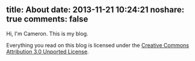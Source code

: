 title: About
date: 2013-11-21 10:24:21
noshare: true
comments: false
---
Hi, I'm Cameron. This is my blog.

Everything you read on this blog is licensed under the <a rel="license" href="http://creativecommons.org/licenses/by/3.0/deed.en_US">Creative Commons Attribution 3.0 Unported License</a>.
